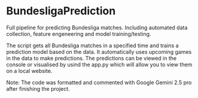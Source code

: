 # BundesligaPrediction
Full pipeline for predicting Bundesliga matches. Including automated data collection, feature engeneering and model training/testing.

The script gets all Bundesliga matches in a specified time and trains a prediction model based on the data. It automatically uses upcoming games in the data to make predictions. The predictions can be viewed in the console or visualised by usind the app.py which will allow you to view them on a local website.


Note: The code was formatted and commented with Google Gemini 2.5 pro after finishing the project.
